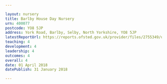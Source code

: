 ```yaml
---

layout: nursery
title: Barlby House Day Nursery
urn: 400077
postcode: YO8 5JP
address: York Road, Barlby, Selby, North Yorkshire, YO8 5JP
latestReportUrl: https://reports.ofsted.gov.uk/provider/files/2755349/urn/400077.pdf
teaching: 4
development: 4
leadership: 4
outcomes: 4
overall: 4
date: 01 April 2018 
datePublish: 31 January 2018

---
```

